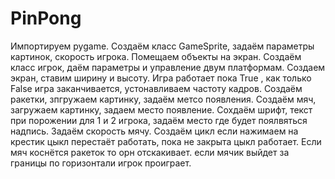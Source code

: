 # PinPong
Импортируем pygame.
Создаём класс GameSprite, задаём параметры картинок, скорость игрока.
Помещаем объекты на экран.
Создаём класс игрок, даём параметры и управление двум платформам.
Создаем экран, ставим ширину и высоту.
Игра работает пока True , как только False игра заканчивается, устонавливаем частоту кадров.
Создаём ракетки, зпгружаем картинку, задаём метсо появления.
Создаём мяч, загружаем картинку, задаем место появление.
Сохдаём шрифт, текст при порожении для 1 и 2 игрока, задаём место где будет поялвяться надпись.
Задаём скорость мячу.
Создаём цикл если нажимаем на крестик цыкл перестаёт работать, пока не закрыта цыкл работает.
Если мяч коснётся ракеток то орн отскакивает.
если мячик выйдет за границы по горизонтали игрок проиграет.
